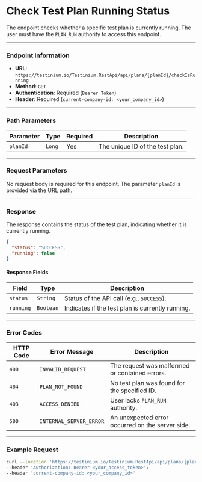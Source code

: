 # Check Test Plan Running Status

The endpoint checks whether a specific test plan is currently running. The user must have the `PLAN_RUN` authority to access this endpoint.

***

### Endpoint Information

* **URL**: `https://testinium.io/Testinium.RestApi/api/plans/{planId}/checkIsRunning`
* **Method**: `GET`
* **Authentication**: Required (`Bearer Token`)
* **Header**: Required (`current-company-id: <your_company_id>`)

***

### Path Parameters

| Parameter | Type   | Required | Description                     |
| --------- | ------ | -------- | ------------------------------- |
| `planId`  | `Long` | Yes      | The unique ID of the test plan. |

***

### Request Parameters

No request body is required for this endpoint. The parameter `planId` is provided via the URL path.

***

### Response

The response contains the status of the test plan, indicating whether it is currently running.

```json
{
  "status": "SUCCESS",
  "running": false
}
```

#### Response Fields

| Field     | Type      | Description                                      |
| --------- | --------- | ------------------------------------------------ |
| `status`  | `String`  | Status of the API call (e.g., `SUCCESS`).        |
| `running` | `Boolean` | Indicates if the test plan is currently running. |

***

### Error Codes

| HTTP Code | Error Message           | Description                                      |
| --------- | ----------------------- | ------------------------------------------------ |
| `400`     | `INVALID_REQUEST`       | The request was malformed or contained errors.   |
| `404`     | `PLAN_NOT_FOUND`        | No test plan was found for the specified ID.     |
| `403`     | `ACCESS_DENIED`         | User lacks `PLAN_RUN` authority.                 |
| `500`     | `INTERNAL_SERVER_ERROR` | An unexpected error occurred on the server side. |

***

### Example Request

```bash
curl --location 'https://testinium.io/Testinium.RestApi/api/plans/{planId}/checkIsRunning' \
--header 'Authorization: Bearer <your_access_token>'\
--header 'current-company-id: <your_company_id>'
```
